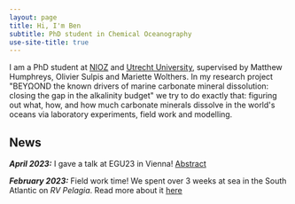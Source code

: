 ```yaml
---
layout: page
title: Hi, I'm Ben
subtitle: PhD student in Chemical Oceanography
use-site-title: true
---
```


I am a PhD student at [NIOZ](https://www.nioz.nl/en) and [Utrecht University](https://www.uu.nl/en/research/department-of-earth-sciences), supervised by Matthew Humphreys, Olivier Sulpis and Mariette Wolthers. In my research project "BEYΩOND the known drivers of marine carbonate mineral dissolution: closing the gap in the alkalinity budget" we try to do exactly that: figuring out what, how, and how much carbonate minerals dissolve in the world's oceans via laboratory experiments, field work and modelling. 


## News 

***April 2023:*** I gave a talk at EGU23 in Vienna!   [Abstract](https://meetingorganizer.copernicus.org/EGU23/EGU23-8433.html) 

***February 2023:*** Field work time! We spent over 3 weeks at sea in the South Atlantic on *RV Pelagia*. Read more about it [here](https://www.nioz.nl/en/blog/64pe513-blog-the-beyond-expedition)
